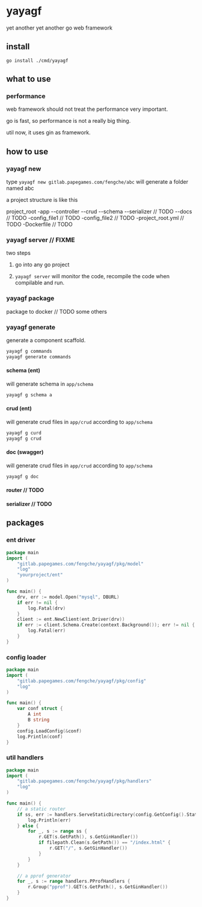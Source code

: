 # yayagf

yet another yet another go web framework

## install

`go install ./cmd/yayagf`

## what to use

### performance

web framework should not treat the performance very important.

go is fast, so performance is not a really big thing.

util now, it uses gin as framework.

## how to use

### yayagf new

type `yayagf new gitlab.papegames.com/fengche/abc` will generate a folder named abc

a project structure is like this

project_root
-app
--controller
--crud
--schema
--serializer // TODO
--docs // TODO
-config_file1 // TODO
-config_file2 // TODO
-project_root.yml // TODO
-Dockerfile // TODO

### yayagf server // FIXME

two steps

1. go into any go project 

2. `yayagf server` will monitor the code, recompile the code when compilable and run.

### yayagf package

package to docker // TODO some others

### yayagf generate

generate a component scaffold.

```bash
yayagf g commands
yayagf generate commands
```

#### schema (ent)

will generate schema in `app/schema`

```bash
yayagf g schema a
```

#### crud (ent)

will generate crud files in `app/crud` according to `app/schema`

```bash
yayagf g curd
yayagf g crud
```

#### doc (swagger)

will generate crud files in `app/crud` according to `app/schema`

```bash
yayagf g doc
```


#### router // TODO

#### serializer // TODO

## packages

### ent driver

```go
package main
import (
    "gitlab.papegames.com/fengche/yayagf/pkg/model"
    "log"
    "yourproject/ent"
)

func main() {
	drv, err := model.Open("mysql", DBURL)
	if err != nil {
		log.Fatal(drv)
	}
	client := ent.NewClient(ent.Driver(drv))
	if err := client.Schema.Create(context.Background()); err != nil {
		log.Fatal(err)
	}
}
```

### config loader

```go
package main
import (
    "gitlab.papegames.com/fengche/yayagf/pkg/config"
    "log"
)

func main() {
    var conf struct {
        A int
        B string
    }
    config.LoadConfig(&conf)
    log.Println(conf)
}
```


### util handlers

```go
package main
import (
    "gitlab.papegames.com/fengche/yayagf/pkg/handlers"
    "log"
)

func main() {
    // a static router
	if ss, err := handlers.ServeStaticDirectory(config.GetConfig().Static); err != nil {
		log.Println(err)
	} else {
		for _, s := range ss {
			r.GET(s.GetPath(), s.GetGinHandler())
			if filepath.Clean(s.GetPath()) == "/index.html" {
				r.GET("/", s.GetGinHandler())
			}
		}
	}

	// a pprof generator
	for _, s := range handlers.PProfHandlers {
		r.Group("pprof").GET(s.GetPath(), s.GetGinHandler())
	}
}
```